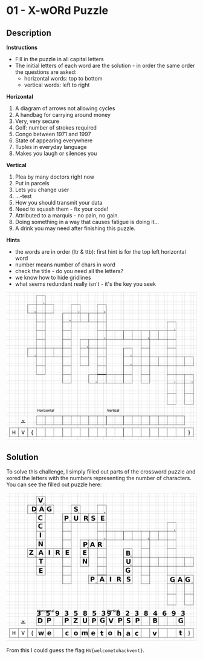 # 01 - X-wORd Puzzle

## Description

**Instructions**
- Fill in the puzzle in all capital letters
- The initial letters of each word are the solution - in order the same order the questions are asked:
  - horizontal words: top to bottom
  - vertical words: left to right

**Horizontal**
1. A diagram of arrows not allowing cycles
2. A handbag for carrying around money
3. Very, very secure
4. Golf: number of strokes required
5. Congo between 1971 and 1997
6. State of appearing everywhere
7. Tuples in everyday language
8. Makes you laugh or silences you

**Vertical**
1. Plea by many doctors right now
2. Put in parcels
3. Lets you change user
4. ...-test
5. How you should transmit your data
6. Need to squash them - fix your code!
7. Attributed to a marquis - no pain, no gain.
8. Doing something in a way that causes fatigue is doing it...
9. A drink you may need after finishing this puzzle.

**Hints**
- the words are in order (ltr & ttb): first hint is for the top left horizontal word
- number means number of chars in word
- check the title - do you need all the letters?
- we know how to hide gridlines
- what seems redundant really isn't - it's the key you seek

![Crossword Puzzle](cb6e641a-5acf-4c2d-9d4f-380a45aad536.png)

## Solution

To solve this challenge, I simply filled out parts of the crossword puzzle and xored the letters with the numbers
representing the number of characters. You can see the filled out puzzle here:

![Solved crossword puzzle](solved.png)

From this I could guess the flag `HV{welcometohackvent}`.

